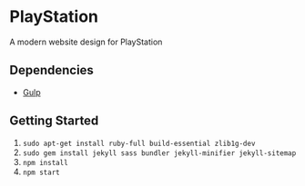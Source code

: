 # PlayStation

A modern website design for PlayStation

## Dependencies

-   [Gulp](https://gulpjs.com/)

## Getting Started

1.  `sudo apt-get install ruby-full build-essential zlib1g-dev`
1.  `sudo gem install jekyll sass bundler jekyll-minifier jekyll-sitemap`
1.  `npm install`
1.  `npm start`
